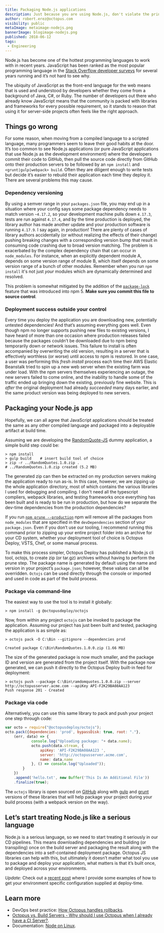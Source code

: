 ```yaml
---
title: Packaging Node.js applications
description: Just because you are using Node.js, don't violate the principle of build-once, deploy-many
author: robert.erez@octopus.com
visibility: public
metaImage: metaimage-nodejs.png
bannerImage: blogimage-nodejs.png
published: 2018-06-12
tags:
 - Engineering
---
```


Node.js has become one of the hottest programming languages to work with in recent years. JavaScript has been ranked as the most popular programming language in the [Stack Overflow developer surveys](https://insights.stackoverflow.com/survey/2018) for several years running and it’s not hard to see why.

The ubiquity of JavaScript as the front-end language for the web means that is used and understood by developers whether they come from a background of Java, C#, or Ruby.  The number of developers out there who already know JavaScript means that the community is packed with libraries and frameworks for every possible requirement, so it stands to reason that using it for server-side projects often feels like the right approach.

## Things go wrong

For some reason, when moving from a compiled language to a scripted language, many programmers seem to leave their good habits at the door. It’s too common to see Node.js applications (or pure JavaScript applications that use Node.js as the development environment) where the developers commit their code to GitHub, then pull the source code directly from GitHub onto their production servers to be followed by an `npm install` and `<grunt|gulp|webpack> build`. Often they are diligent enough to write tests but decide it’s easier to rebuild their application each time they deploy it. There are several problems this may cause.

### Dependency versioning

By using a semver range in your `packages.json` file, you may end up in a situation where your config says some package dependency needs to match version `~4.17.2`, so your development machine pulls down `4.17.3`, tests are run against `4.17.4`, and by the time production is deployed, the library author has made another update and your production software is running `4.17.9`. I say again, in production! There are plenty of cases of library authors accidentally (or without realizing the effects of their change) pushing breaking changes with a corresponding version bump that result in consuming code crashing due to broad version matching. The problem is exacerbated by the complex dependency chain that can occur in `node_modules`. For instance, when an explicitly dependent module A, depends on some version range of module B, which itself depends on some version range of a bunch of other modules. Remember when you run `npm install` it's not just _your_ modules which are dynamically determined and resolved.

This problem is somewhat mitigated by the addition of the [`package-lock`](https://docs.npmjs.com/files/package-lock.json) feature that was introduced into npm 5. **Make sure you commit this file to source control**.

### Deployment success outside your control

Every time you deploy the application you are downloading new, potentially untested dependencies! And that’s assuming everything goes well. Even though npm no longer supports pushing new files to existing versions, I have heard of more than one occasion where production releases failed because the packages couldn’t be downloaded due to npm being temporarily down or network issues. This failure to install is often accompanied by overwriting the old version, resulting in a server that is effectively worthless (or worse) until access to npm is restored. In one case, a user was performing this *fresh install* process each time their AWS Elastic Beanstalk tried to spin up a new web server when the existing farm was under load. With the npm servers themselves experiencing an outage, the new servers failed to come online, and the inability to handle some of the traffic ended up bringing down the existing, previously fine website. This is _after_ the original deployment had already *succeeded* many days earlier, and the same product version was being deployed to new servers.

## Packaging your Node.js app

Hopefully, we can all agree that JavaScript applications should be treated the same as any other compiled language and packaged into a deployable artifact at build time.

Assuming we are developing the [RandomQuote-JS](https://github.com/OctopusSamples/RandomQuotes-JS) dummy application, a simple build step could be:
```
> npm install
> gulp build    # insert build tool of choice
> zip -r ../RandomQuotes.1.0.zip .
# ../RandomQuotes.1.0.zip created (5.2 MB)
```
The generated zip can then be extracted on my production servers making the application ready to run as-is. In this case, however, we are zipping up the whole application directory, most of which contains the various libraries I used for debugging and compiling. I don't need all the typescript compliers, webpack libraries, and testing frameworks once everything has been built and is ready to be run in production, but how do we separate the dev-time dependencies from the production dependencies?

If you run [`npm prune --production`](https://docs.npmjs.com/cli/prune) npm will remove all the packages from `node_modules` that are specified in the `devDependencies` section of your `package.json`. Even if you don’t use our tooling, I recommend running this command prior to zipping up your entire project folder into an archive for your CD system, whether your deployment tool of choice is Octopus Deploy, VSTS, Chef, or some manual process.

To make this process simpler, Octopus Deploy has published a Node.js cli tool, octojs, to create zip (or tar.gz) archives without having to perform the prune step. The package name is generated by default using the name and version in your project’s `package.json`; however, these values can all be overridden. `Octojs` can be used directly through the console or imported and used in code as part of the build process.

### Package via command-line

The easiest way to use the tool is to install it globally:

```
> npm install -g @octopusdeploy/octojs
```

Now, from within any project `octojs` can be invoked to package the application. Assuming our project has just been built and tested, packaging the application is as simple as:

```
> octojs pack -O C:\Bin --gitignore --dependencies prod

Created package C:\Bin\RandomQuotes.1.0.0.zip (1.66 MB)
```

The size of the generated package is now much smaller, and the package ID and version are generated from the project itself. With the package now generated, we can push it directly to the Octopus Deploy built-in feed for deployment:

```
> octojs push --package C:\Bin\ramdomquotes.1.0.0.zip --server http://octopusserver.acme.com --apiKey API-F2K29BA08AA123
Push response 201 - Created
```

### Package via code

Alternatively, you can use this same library to pack and push your project one step through code:

```JavaScript
var octo = require("@octopusdeploy/octojs");
octo.pack({dependencies: 'prod', bypassDisk: true, root: "."},
    (err, data) => {
            console.log("Uploading package: "+ data.name);
            octo.push(data.stream, {
                apiKey: 'API-F2K29BA08AA123 ',
                server: 'http://octopusserver.acme.com',
                name: data.name
            }, () => console.log("Uploaded"));
        }
    })
    .append('hello.txt', new Buffer('This Is An Additional File'))
    .finalize(true);
```

The `octojs` library is open sourced on [GitHub](https://github.com/OctopusDeploy/octojs) along with [gulp](https://github.com/OctopusDeploy/gulp-octo) and [grunt](https://github.com/OctopusDeploy/grunt-octo) versions of these libraries that will help package your project during your build process (with a webpack version on the way).

## Let’s start treating Node.js like a serious language

Node.js is a serious language, so we need to start treating it seriously in our CD pipelines. This means downloading dependencies and building (or transpiling) once on the build server and packaging the result along with the dependencies into a self-contained deployment package. Octopus JS libraries can help with this, but ultimately it doesn’t matter what tool you use to package and deploy your application, what matters is that it’s built once, and deployed across your environments.

*Update:* Check out a [recent post](https://octopus.com/blog/javascript-configuration) where I provide some examples of how to get your environment specific configuration supplied at deploy-time.

## Learn more

* DevOps best practice: [How Octopus handles rollbacks](https://hubs.ly/H0gCHKh0).
* [Octopus vs. Build Servers - Why should I use Octopus when I already have a CI Server?](https://hubs.ly/H0gCFzS0).
* Documentation: [Node on Linux](https://hubs.ly/H0gCHKk0).
